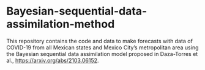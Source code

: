 # Bayesian-sequential-data-assimilation-method
This repository contains the code and data to make forecasts with data of COVID-19 from all Mexican states and Mexico City’s metropolitan area using the Bayesian sequential data assimilation model proposed in Daza-Torres et al., https://arxiv.org/abs/2103.06152.
